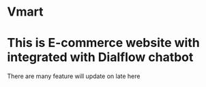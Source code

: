 # Vmart
<h1>This is E-commerce website with integrated with Dialflow chatbot</h1>

There are many feature will update on late here
